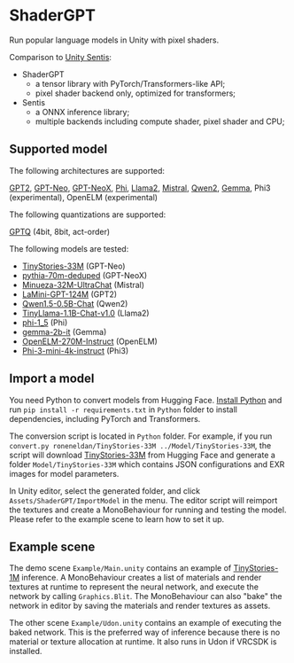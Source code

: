 # ShaderGPT

Run popular language models in Unity with pixel shaders.

Comparison to [Unity Sentis](https://unity.com/products/sentis):

* ShaderGPT
  - a tensor library with PyTorch/Transformers-like API;
  - pixel shader backend only, optimized for transformers;
* Sentis
  - a ONNX inference library;
  - multiple backends including compute shader, pixel shader and CPU;

## Supported model

The following architectures are supported:

[GPT2](https://huggingface.co/docs/transformers/main/en/model_doc/gpt2),
[GPT-Neo](https://huggingface.co/docs/transformers/main/en/model_doc/gpt_neo),
[GPT-NeoX](https://huggingface.co/docs/transformers/main/en/model_doc/gpt_neox),
[Phi](https://huggingface.co/docs/transformers/main/en/model_doc/phi),
[Llama2](https://huggingface.co/docs/transformers/main/en/model_doc/llama2),
[Mistral](https://huggingface.co/docs/transformers/main/en/model_doc/mistral),
[Qwen2](https://huggingface.co/docs/transformers/main/en/model_doc/qwen2),
[Gemma](https://huggingface.co/docs/transformers/main/en/model_doc/gemma),
Phi3 (experimental), OpenELM (experimental)

The following quantizations are supported:

[GPTQ](https://github.com/IST-DASLab/gptq/) (4bit, 8bit, act-order)

The following models are tested:

* [TinyStories-33M](https://huggingface.co/roneneldan/TinyStories-33M) (GPT-Neo)
* [pythia-70m-deduped](https://huggingface.co/EleutherAI/pythia-70m-deduped) (GPT-NeoX)
* [Minueza-32M-UltraChat](https://huggingface.co/Felladrin/Minueza-32M-UltraChat) (Mistral)
* [LaMini-GPT-124M](https://huggingface.co/MBZUAI/LaMini-GPT-124M) (GPT2)
* [Qwen1.5-0.5B-Chat](https://huggingface.co/Qwen/Qwen1.5-0.5B-Chat) (Qwen2)
* [TinyLlama-1.1B-Chat-v1.0](https://huggingface.co/TinyLlama/TinyLlama-1.1B-Chat-v1.0) (Llama2)
* [phi-1_5](https://huggingface.co/microsoft/phi-1_5) (Phi)
* [gemma-2b-it](https://huggingface.co/google/gemma-2b-it) (Gemma)
* [OpenELM-270M-Instruct](https://huggingface.co/apple/OpenELM-270M-Instruct) (OpenELM)
* [Phi-3-mini-4k-instruct](https://huggingface.co/microsoft/Phi-3-mini-4k-instruct) (Phi3)

## Import a model

You need Python to convert models from Hugging Face. [Install Python](https://www.python.org/downloads/) and run `pip install -r requirements.txt` in `Python` folder to install dependencies, including PyTorch and Transformers. 

The conversion script is located in `Python` folder. For example, if you run `convert.py roneneldan/TinyStories-33M ../Model/TinyStories-33M`, the script will download [TinyStories-33M](https://huggingface.co/roneneldan/TinyStories-33M) from Hugging Face and generate a folder `Model/TinyStories-33M` which contains JSON configurations and EXR images for model parameters.

In Unity editor, select the generated folder, and click `Assets/ShaderGPT/ImportModel` in the menu. The editor script will reimport the textures and create a MonoBehaviour for running and testing the model. Please refer to the example scene to learn how to set it up.

## Example scene

The demo scene `Example/Main.unity` contains an example of [TinyStories-1M](https://huggingface.co/roneneldan/TinyStories-1M) inference. A MonoBehaviour creates a list of materials and render textures at runtime to represent the neural network, and execute the network by calling `Graphics.Blit`. The MonoBehaviour can also "bake" the network in editor by saving the materials and render textures as assets.

The other scene `Example/Udon.unity` contains an example of executing the baked network. This is the preferred way of inference because there is no material or texture allocation at runtime. It also runs in Udon if VRCSDK is installed.